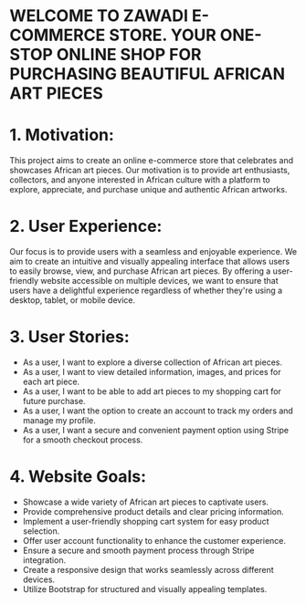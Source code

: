 # WELCOME TO ZAWADI E-COMMERCE STORE. YOUR ONE-STOP ONLINE SHOP FOR PURCHASING BEAUTIFUL AFRICAN ART PIECES

# 1. Motivation:

This project aims to create an online e-commerce store that celebrates and showcases African art pieces. Our motivation is to provide art enthusiasts, collectors, and anyone interested in African culture with a platform to explore, appreciate, and purchase unique and authentic African artworks.

# 2. User Experience:

Our focus is to provide users with a seamless and enjoyable experience. We aim to create an intuitive and visually appealing interface that allows users to easily browse, view, and purchase African art pieces. By offering a user-friendly website accessible on multiple devices, we want to ensure that users have a delightful experience regardless of whether they're using a desktop, tablet, or mobile device.

# 3. User Stories:

- As a user, I want to explore a diverse collection of African art pieces.
- As a user, I want to view detailed information, images, and prices for each art piece.
- As a user, I want to be able to add art pieces to my shopping cart for future purchase.
- As a user, I want the option to create an account to track my orders and manage my profile.
- As a user, I want a secure and convenient payment option using Stripe for a smooth checkout process.

# 4. Website Goals:

- Showcase a wide variety of African art pieces to captivate users.
- Provide comprehensive product details and clear pricing information.
- Implement a user-friendly shopping cart system for easy product selection.
- Offer user account functionality to enhance the customer experience.
- Ensure a secure and smooth payment process through Stripe integration.
- Create a responsive design that works seamlessly across different devices.
- Utilize Bootstrap for structured and visually appealing templates.